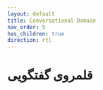```yaml
---
layout: default
title: Conversational Domain
nav_order: 5
has_children: true
direction: rtl
---
```


# قلمروی گفتگویی
